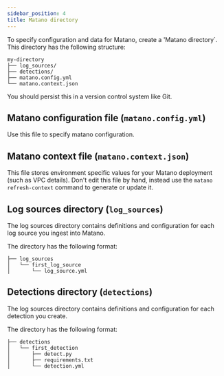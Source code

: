 ```yaml
---
sidebar_position: 4
title: Matano directory
---
```



To specify configuration and data for Matano, create a 'Matano directory`. This directory has the following structure:

```
my-directory
├── log_sources/
├── detections/
├── matano.config.yml
└── matano.context.json
```

You should persist this in a version control system like Git.

## Matano configuration file (`matano.config.yml`)

Use this file to specify matano configuration.

## Matano context file (`matano.context.json`)

This file stores environment specific values for your Matano deployment (such as VPC details). Don't edit this file by hand, instead use the `matano refresh-context` command to generate or update it.

## Log sources directory (`log_sources`)

The log sources directory contains definitions and configuration for each log source you ingest into Matano.

The directory has the following format:

```
├── log_sources
│   └── first_log_source
│       └── log_source.yml
```

## Detections directory (`detections`)

The log sources directory contains definitions and configuration for each detection you create.

The directory has the following format:

```
├── detections
│   └── first_detection
│       ├── detect.py
│       ├── requirements.txt
│       └── detection.yml
```
